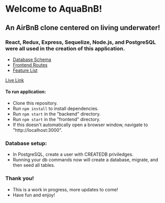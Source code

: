 # Welcome to AquaBnB!

## An AirBnB clone centered on living underwater!
### React, Redux, Express, Sequelize, Node.js, and PostgreSQL were all used in the creation of this application.

* [Database Schema](https://github.com/jchau-623/AquaBnB/wiki/Users)
* [Frontend Routes](https://github.com/jchau-623/AquaBnB/wiki/Frontend-Routes)
* [Feature List](https://github.com/jchau-623/AquaBnB/wiki/MVP)

[Live Link](https://oct-aquabnb.herokuapp.com/)

#### To run application:
- Clone this repository.
- Run `npm install` to install dependencies.
- Run `npm start` in the "backend" directory.
- Run `npm start` in the "frontend" directory.
- If this doesn't automatically open a browser window, navigate to "http://localhost:3000".
### Database setup:
- In PostgreSQL, create a user with CREATEDB priviledges.
- Running your db commands now will create a database, migrate, and then seed all tables.
### Thank you!
- This is a work in progress, more updates to come!
- Have fun and enjoy!
